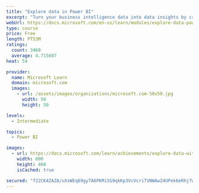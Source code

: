 ```yaml
---
title: "Explore data in Power BI"
excerpt: "Turn your business intelligence data into data insights by creating and configuring Power BI dashboards."
webUrl: https://docs.microsoft.com/en-us/learn/modules/explore-data-power-bi/
type: course
price: Free
length: PT53M
ratings:
  count: 3460
  average: 4.715607
heat: 54

provider:
  name: Microsoft Learn
  domain: microsoft.com
  images:
    - url: /assets/images/organizations/microsoft.com-50x50.jpg
      width: 50
      height: 50

levels:
  - Intermediate

topics:
  - Power BI

images:
  - url: https://docs.microsoft.com/learn/achievements/explore-data-with-power-bi-desktop-social.png
    width: 800
    height: 400
    isCached: true

secured: "f22CK4ZAZA/uXxWEq69gyTA6PKMiSG9qkKp3VcVcriTVNWAwZ4UPek6eRhj7wjlibNVlO6Gx8b/mxLTwyh2k+ShR0eK1pHP7btT2esFlWBNLwqEJWfw04QeV+8tdqu3+13kUb52Jcer1NAE3h/zYwBvriMAQgRhwtbxOSGne3emdLtIENPGTLvaKLIwf7S4ol4eGzZ0uW32lvLfZoYIrFk7GdmNUYsOXJyvBqR/ubuXDvE3bsEuOdM9RFpcH3CXxgLibv2ORdPBVWm/PkU0vD/EOvn1k3HF25HF2Rp1rc7HixP4ESDrhZWT5IF6oUpjX4jd0Zq7Y41hWkYMZoawu8U6Lca80oRnj9QWu017uCvcQdU/azQWDyE8oKqSyv+MdcdbSMPTjae5PAtiwV7GobYlO55pxK2SwVt6gnpDRIIQ=;MbFj/JS8aIA24Q1m+HHeTQ=="
---
```


